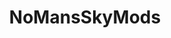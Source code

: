 ---
title: NoMansSkyMods
crosslinks:
- NoMansSkyTheGame
- NMSCoordinateExchange
- nomansskyseeds
- ElectricTrumpet
- gamedev
---